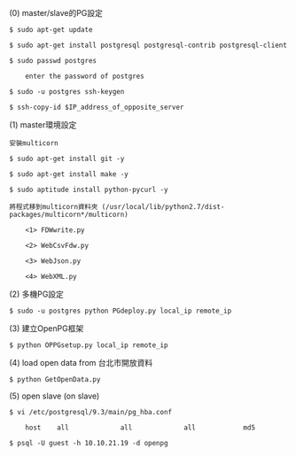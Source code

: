 (0) master/slave的PG設定

	$ sudo apt-get update

	$ sudo apt-get install postgresql postgresql-contrib postgresql-client

	$ sudo passwd postgres

		enter the password of postgres

	$ sudo -u postgres ssh-keygen

	$ ssh-copy-id $IP_address_of_opposite_server



(1) master環境設定

	安裝multicorn

	$ sudo apt-get install git -y

	$ sudo apt-get install make -y

	$ sudo aptitude install python-pycurl -y

	將程式移到multicorn資料夾 (/usr/local/lib/python2.7/dist-packages/multicorn*/multicorn)

		<1> FDWwrite.py

		<2> WebCsvFdw.py

		<3> WebJson.py

		<4>	WebXML.py


	
(2) 多機PG設定

	$ sudo -u postgres python PGdeploy.py local_ip remote_ip




(3) 建立OpenPG框架

	$ python OPPGsetup.py local_ip remote_ip



(4) load open data from 台北市開放資料

	$ python GetOpenData.py

	

(5) open slave (on slave)

	$ vi /etc/postgresql/9.3/main/pg_hba.conf

		host    all             all             all            md5

	$ psql -U guest -h 10.10.21.19 -d openpg
